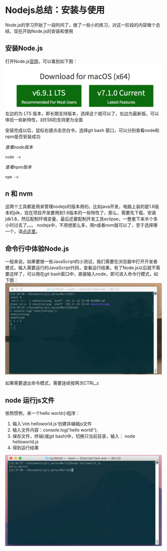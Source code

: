 # Nodejs总结：安装与使用
Node.js的学习开始了一段时间了，做了一些小的练习，对这一阶段的内容做个总结，现在开始Node.js的安装和使用

## 安装Node.js
打开Node.js[官网](https://nodejs.org/en/)，可以看到如下图：
![](./img/001.png)
左边的为 LTS 版本，即长期支持版本，选择这个就可以了，右边为最新版，可以体验一些新特性，对ES6的支持更为全面

安装完成以后，鼠标右键点击空白书，选择git bash 窗口，可以分别查看node和npm是否安装成功

*查看node版本*
```
node -v
```
*查看npm版本*
```
npm -v
```

## n 和 nvm
这两个工具都是用来管理nodejs的版本用的。比如java开发，电脑上装的是1.6版本的jdk，现在项目开发要用到1.8版本的一些特性了，那么，需要先下载、安装jdk1.8，然后配制环境变量，最后还要配制开发工具eclipse，一整套下来半个多小时过去了。。。 nodejs中，不用想那么多，用n或者nvm就可以了，至于选择哪一个，请[点这里](http://taobaofed.org/blog/2015/11/17/nvm-or-n/)。

## 命令行中体验Node.js
一般来说，如果要做一些JavaScript的小测试，我们需要在浏览器中打开开发者模式，输入需要运行的JavaScript代码，查看运行结果。有了Node.js以后就不需要这样了，可以用在git bash窗口中，直接输入node，即可进入命令行模式，如下图：
![](./img/002.png)

如果需要退出命令模式，需要连续按两次CTRL_c

## node 运行js文件
依照惯例，来一个hello world小程序：

1. 输入‘vim helloworld.js’创建并编辑js文件
2. 输入文件内容：console.log('hello world!');
3. 保存文件，终端(或git bash)中，切换只当前目录，输入： node helloworld.js
4. 得到运行结果

![](./img/003.png)
